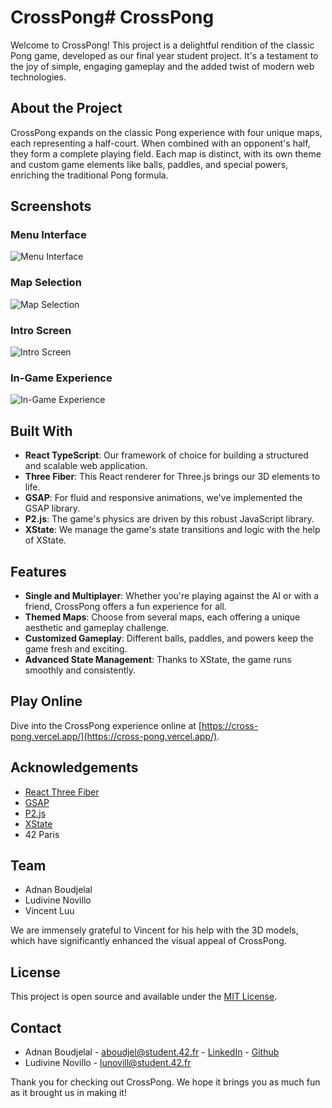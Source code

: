 # CrossPong# CrossPong

Welcome to CrossPong! This project is a delightful rendition of the classic Pong game, developed as our final year student project. It's a testament to the joy of simple, engaging gameplay and the added twist of modern web technologies.

## About the Project

CrossPong expands on the classic Pong experience with four unique maps, each representing a half-court. When combined with an opponent's half, they form a complete playing field. Each map is distinct, with its own theme and custom game elements like balls, paddles, and special powers, enriching the traditional Pong formula.

## Screenshots

### Menu Interface
![Menu Interface](public/screenshot/Screenshot_Menu.png)

### Map Selection
![Map Selection](public/screenshot/Screenshot_Select.png)

### Intro Screen
![Intro Screen](public/screenshot/Screenshot_Intro.png)

### In-Game Experience
![In-Game Experience](public/screenshot/Screenshot_Ingame.png)

## Built With

- **React TypeScript**: Our framework of choice for building a structured and scalable web application.
- **Three Fiber**: This React renderer for Three.js brings our 3D elements to life.
- **GSAP**: For fluid and responsive animations, we've implemented the GSAP library.
- **P2.js**: The game's physics are driven by this robust JavaScript library.
- **XState**: We manage the game's state transitions and logic with the help of XState.

## Features

- **Single and Multiplayer**: Whether you're playing against the AI or with a friend, CrossPong offers a fun experience for all.
- **Themed Maps**: Choose from several maps, each offering a unique aesthetic and gameplay challenge.
- **Customized Gameplay**: Different balls, paddles, and powers keep the game fresh and exciting.
- **Advanced State Management**: Thanks to XState, the game runs smoothly and consistently.

## Play Online

Dive into the CrossPong experience online at [https://cross-pong.vercel.app/](https://cross-pong.vercel.app/).

## Acknowledgements

- [React Three Fiber](https://github.com/pmndrs/react-three-fiber)
- [GSAP](https://greensock.com/gsap/)
- [P2.js](https://schteppe.github.io/p2.js/)
- [XState](https://xstate.js.org/)
- 42 Paris

## Team

- Adnan Boudjelal
- Ludivine Novillo
- Vincent Luu

We are immensely grateful to Vincent for his help with the 3D models, which have significantly enhanced the visual appeal of CrossPong.

## License

This project is open source and available under the [MIT License](LICENSE).

## Contact

- Adnan Boudjelal - aboudjel@student.42.fr - [LinkedIn](https://www.linkedin.com/in/adnan-boudjelal-07b709216/) - [Github](https://github.com/pandamanxv3)
- Ludivine Novillo - lunovill@student.42.fr

Thank you for checking out CrossPong. We hope it brings you as much fun as it brought us in making it!
